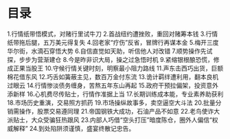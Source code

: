 # 目录
1.行情纸带悟模式，对赌行里试牛刀
2.首战纽约遭挫败，重回对赌筹本钱
3.行情纸带拖后腿，五万美元得复失
4.回老家“疗伤”反省，冒牌行再谋本金
5.梅开三度华尔街，水滴石穿悟大势
6.自信直觉如天助，听信他人对改错
7.顺势操作先试探，步步为营渐建仓
8.今是昨非识大局，操之过急悟时机
9.紧缩银根酿恐慌，修成正果当股王
10.守候行情关键时刻，明察最小阻力路线
11.声东击西巧出货，巨额棉花借东风
12.巧舌如簧蔽主见，数百万金付东流
13.诡计羁绊遭利用，翻本良机过眼云
14.行情惨淡债务缠身，苦熬五年东山再起
15.政府干预拉偏架，投资意外添新样
16.心机费尽传贴士，行情作准据上当
17.长期训练成本能，专业素养助获利
18.市场历史重演，交易照方抓药
19.市场操纵故事多，卖空逼空大斗法
20.批量分销需操作，股票交易遵同理
21.帝国钢铁大成功，石油产品不如意
22.老鸟使诈大派贴士，大众受骗狂热跟风
23.内部人巧借“空头打压”暗度陈仓，圈外人偏信“权威解释”
24.到处陷阱须谨慎，盛宴终散记忠告。